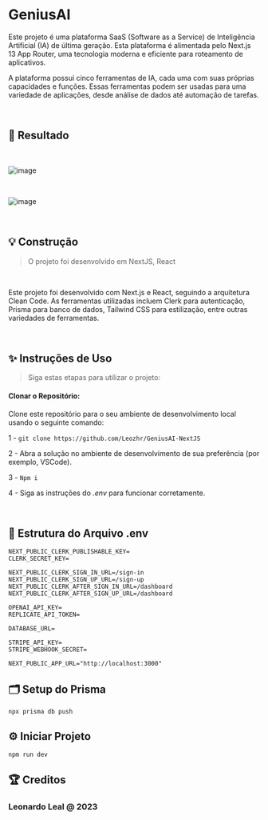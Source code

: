﻿# GeniusAI

Este projeto é uma plataforma SaaS (Software as a Service) de Inteligência Artificial (IA) de última geração. Esta plataforma é alimentada pelo Next.js 13 App Router, uma tecnologia moderna e eficiente para roteamento de aplicativos.

A plataforma possui cinco ferramentas de IA, cada uma com suas próprias capacidades e funções. Essas ferramentas podem ser usadas para uma variedade de aplicações, desde análise de dados até automação de tarefas.

<br/>
 
 ## 🚀 Resultado
  <br/>
  
  ![image](https://github.com/Leozhr/GeniusAI-NextJS/assets/117487925/75008f8f-34c5-48e3-99e9-7aa892f1daa6)
  
  <br/>
  
  ![image](https://github.com/Leozhr/GeniusAI-NextJS/assets/117487925/b07b852f-6163-4a7f-981c-a58ea6767e62)
  
  <br/>

## 💡 Construção
> O projeto foi desenvolvido em NextJS, React

<br/>

Este projeto foi desenvolvido com Next.js e React, seguindo a arquitetura Clean Code. As ferramentas utilizadas incluem Clerk para autenticação, Prisma para banco de dados, Tailwind CSS para estilização, entre outras variedades de ferramentas.

<br />

## ✨ Instruções de Uso

> Siga estas etapas para utilizar o projeto:

#### Clonar o Repositório:

Clone este repositório para o seu ambiente de desenvolvimento local usando o seguinte comando:

1 - ```git clone https://github.com/Leozhr/GeniusAI-NextJS```

2 - Abra a solução no ambiente de desenvolvimento de sua preferência (por exemplo, VSCode).

3 - ```Npm i```

4 - Siga as instruções do *.env* para funcionar corretamente.

<br />

## 🧩 Estrutura do Arquivo .env

```
NEXT_PUBLIC_CLERK_PUBLISHABLE_KEY=
CLERK_SECRET_KEY=

NEXT_PUBLIC_CLERK_SIGN_IN_URL=/sign-in
NEXT_PUBLIC_CLERK_SIGN_UP_URL=/sign-up
NEXT_PUBLIC_CLERK_AFTER_SIGN_IN_URL=/dashboard
NEXT_PUBLIC_CLERK_AFTER_SIGN_UP_URL=/dashboard

OPENAI_API_KEY=
REPLICATE_API_TOKEN=

DATABASE_URL=

STRIPE_API_KEY=
STRIPE_WEBHOOK_SECRET=

NEXT_PUBLIC_APP_URL="http://localhost:3000"
 ```

## 🗂️ Setup do Prisma

```
npx prisma db push
```

## ⚙️ Iniciar Projeto

```
npm run dev
```

 ## 🏆 Creditos
 
 <h3>Leonardo Leal @ 2023</h3>
